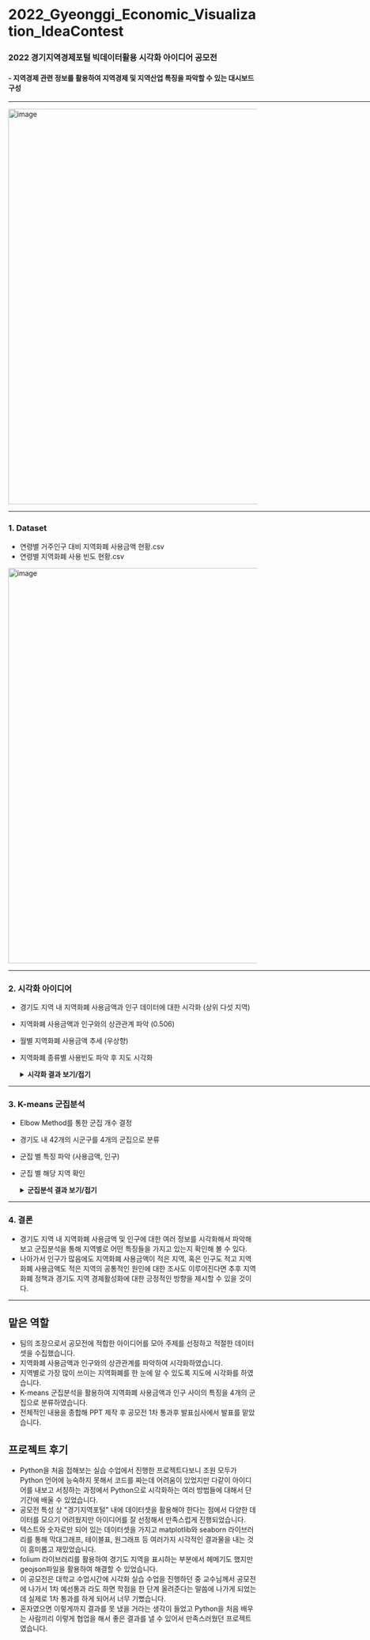 # 2022_Gyeonggi_Economic_Visualization_IdeaContest
### 2022 경기지역경제포털 빅데이터활용 시각화 아이디어 공모전
#### - 지역경제 관련 정보를 활용하여 지역경제 및 지역산업 특징을 파악할 수 있는 대시보드 구성
<hr width="800">

<img width="800" alt="image" src="https://github.com/user-attachments/assets/0c923c67-4434-47ed-a708-ec31d8e28361">
<hr width="800">

### 1. Dataset
- 연령별 거주인구 대비 지역화폐 사용금액 현황.csv
- 연령별 지역화폐 사용 빈도 현황.csv
<img width="800" alt="image" src="https://github.com/user-attachments/assets/eecfce30-e20e-4d94-aee9-947ed12226d7">
<hr width="800">

### 2. 시각화 아이디어
- 경기도 지역 내 지역화폐 사용금액과 인구 데이터에 대한 시각화 (상위 다섯 지역)
- 지역화폐 사용금액과 인구와의 상관관계 파악 (0.506)
- 월별 지역화폐 사용금액 추세 (우상향)
- 지역화폐 종류별 사용빈도 파악 후 지도 시각화
  
   <details>
   <summary><strong>시각화 결과 보기/접기</strong></summary>
   <img width="959" alt="image" src="https://github.com/user-attachments/assets/ff42c2de-3551-4b8d-a636-415f4908e431">
   <img width="946" alt="image" src="https://github.com/user-attachments/assets/d383e8b6-a51c-4df3-b317-9bad0b19d589">
   <img width="959" alt="image" src="https://github.com/user-attachments/assets/0956275f-7973-4752-989b-5ceee3f1f2a2">
   <img width="935" alt="image" src="https://github.com/user-attachments/assets/d05cb819-30e6-4702-a50e-85d98f6bcbb0">
   <img width="952" alt="image" src="https://github.com/user-attachments/assets/cd4c0df7-9f97-4918-ac18-7049c50ed196">
   <img width="902" alt="image" src="https://github.com/user-attachments/assets/f05eee2d-0d6a-495a-8677-5bd3c90bf9dd">
   <img width="956" alt="image" src="https://github.com/user-attachments/assets/a10838db-574a-4d6e-9a50-880b956eea2f">
   <img width="855" alt="image" src="https://github.com/user-attachments/assets/bc9bb231-4eb3-4385-9136-b1a5b9d3d86d">
   </details>
<hr width="800">
  
### 3. K-means 군집분석
- Elbow Method를 통한 군집 개수 결정
- 경기도 내 42개의 시군구를 4개의 군집으로 분류
- 군집 별 특징 파악 (사용금액, 인구)
- 군집 별 해당 지역 확인
  
   <details>
  <summary><strong>군집분석 결과 보기/접기</strong></summary>
   <img width="819" alt="image" src="https://github.com/user-attachments/assets/4039ee1f-fb29-457d-b2ab-94d5358a7b74">
   <img width="788" alt="image" src="https://github.com/user-attachments/assets/b05acb4c-045d-4576-aced-e89183d26e4d">
   <img width="913" alt="image" src="https://github.com/user-attachments/assets/ed3d70dc-a68b-4a1c-b9f4-db09d573b639">
   <img width="876" alt="image" src="https://github.com/user-attachments/assets/ee0cad68-e068-47d4-b4b1-3af161d8081e">
   </details>
<hr width="800">

### 4. 결론
- 경기도 지역 내 지역화폐 사용금액 및 인구에 대한 여러 정보를 시각화해서 파악해보고 군집분석을 통해 지역별로 어떤 특징들을 가지고 있는지 확인해 볼 수 있다.
- 나아가서 인구가 많음에도 지역화폐 사용금액이 적은 지역, 혹은 인구도 적고 지역화폐 사용금액도 적은 지역의 공통적인 원인에 대한 조사도 이루어진다면
  추후 지역화폐 정책과 경기도 지역 경제활성화에 대한 긍정적인 방향을 제시할 수 있을 것이다.
<hr width="800">

## 맡은 역할
- 팀의 조장으로서 공모전에 적합한 아이디어를 모아 주제를 선정하고 적절한 데이터셋을 수집했습니다.
- 지역화폐 사용금액과 인구와의 상관관계를 파악하여 시각화하였습니다.
- 지역별로 가장 많이 쓰이는 지역화폐를 한 눈에 알 수 있도록 지도에 시각화를 하였습니다.
- K-means 군집분석을 활용하여 지역화폐 사용금액과 인구 사이의 특징을 4개의 군집으로 분류하였습니다.
- 전체적인 내용을 종합해 PPT 제작 후 공모전 1차 통과후 발표심사에서 발표를 맡았습니다.

## 프로젝트 후기
- Python을 처음 접해보는 실습 수업에서 진행한 프로젝트다보니 조원 모두가 Python 언어에 능숙하지 못해서 코드를 짜는데 어려움이 있었지만
  다같이 아이디어를 내보고 서칭하는 과정에서 Python으로 시각화하는 여러 방법들에 대해서 단기간에 배울 수 있었습니다.
- 공모전 특성 상 "경기지역포털" 내에 데이터셋을 활용해야 한다는 점에서 다양한 데이터를 모으기 어려웠지만 아이디어를 잘 선정해서 만족스럽게 진행되었습니다.
- 텍스트와 숫자로만 되어 있는 데이터셋을 가지고 matplotlib와 seaborn 라이브러리를 통해 막대그래프, 테이블표, 원그래프 등 여러가지 시각적인 결과물을 내는 것이 흥미롭고 재밌었습니다.
- folium 라이브러리를 활용하여 경기도 지역을 표시하는 부분에서 헤메기도 했지만 geojson파일을 활용하여 해결할 수 있었습니다.
- 이 공모전은 대학교 수업시간에 시각화 실습 수업을 진행하던 중 교수님께서 공모전에 나가서 1차 예선통과 라도 하면 학점을 한 단계 올려준다는 말씀에 나가게 되었는데 실제로 1차 통과를 하게 되어서 너무 기뻤습니다.
- 혼자였으면 이렇게까지 결과를 못 냈을 거라는 생각이 들었고 Python을 처음 배우는 사람끼리 이렇게 협업을 해서 좋은 결과를 낼 수 있어서 만족스러웠던 프로젝트였습니다.
